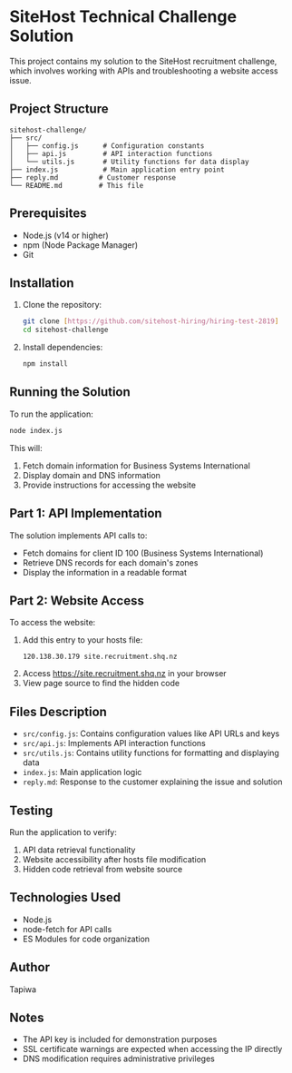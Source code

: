 # SiteHost Technical Challenge Solution

This project contains my solution to the SiteHost recruitment challenge, which involves working with APIs and troubleshooting a website access issue.

## Project Structure

```
sitehost-challenge/
├── src/
│   ├── config.js      # Configuration constants
│   ├── api.js         # API interaction functions
│   └── utils.js       # Utility functions for data display
├── index.js           # Main application entry point
├── reply.md          # Customer response
└── README.md         # This file
```

## Prerequisites

- Node.js (v14 or higher)
- npm (Node Package Manager)
- Git

## Installation

1. Clone the repository:
   ```bash
   git clone [https://github.com/sitehost-hiring/hiring-test-2819]
   cd sitehost-challenge
   ```

2. Install dependencies:
   ```bash
   npm install
   ```

## Running the Solution

To run the application:
```bash
node index.js
```

This will:
1. Fetch domain information for Business Systems International
2. Display domain and DNS information
3. Provide instructions for accessing the website

## Part 1: API Implementation

The solution implements API calls to:
- Fetch domains for client ID 100 (Business Systems International)
- Retrieve DNS records for each domain's zones
- Display the information in a readable format

## Part 2: Website Access

To access the website:
1. Add this entry to your hosts file:
   ```
   120.138.30.179 site.recruitment.shq.nz
   ```
2. Access https://site.recruitment.shq.nz in your browser
3. View page source to find the hidden code

## Files Description

- `src/config.js`: Contains configuration values like API URLs and keys
- `src/api.js`: Implements API interaction functions
- `src/utils.js`: Contains utility functions for formatting and displaying data
- `index.js`: Main application logic
- `reply.md`: Response to the customer explaining the issue and solution

## Testing

Run the application to verify:
1. API data retrieval functionality
2. Website accessibility after hosts file modification
3. Hidden code retrieval from website source

## Technologies Used

- Node.js
- node-fetch for API calls
- ES Modules for code organization

## Author

Tapiwa 

## Notes

- The API key is included for demonstration purposes
- SSL certificate warnings are expected when accessing the IP directly
- DNS modification requires administrative privileges